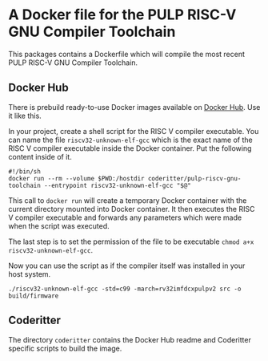 # A Docker file for the PULP RISC-V GNU Compiler Toolchain

This packages contains a Dockerfile which will compile the most recent PULP RISC-V GNU Compiler Toolchain.

## Docker Hub

There is prebuild ready-to-use Docker images available on [Docker Hub](https://hub.docker.com/r/coderitter/pulp-riscv-gnu-toolchain). Use it like this.

In your project, create a shell script for the RISC V compiler executable. You can name the file `riscv32-unknown-elf-gcc` which is the exact name of the RISC V compiler executable inside the Docker container. Put the following content inside of it.

```
#!/bin/sh
docker run --rm --volume $PWD:/hostdir coderitter/pulp-riscv-gnu-toolchain --entrypoint riscv32-unknown-elf-gcc "$@"
```

This call to `docker run` will create a temporary Docker container with the current directory mounted into Docker container. It then executes the RISC V compiler executable and forwards any parameters which were made when the script was executed.

The last step is to set the permission of the file to be executable `chmod a+x riscv32-unknown-elf-gcc`.

Now you can use the script as if the compiler itself was installed in your host system.

```
./riscv32-unknown-elf-gcc -std=c99 -march=rv32imfdcxpulpv2 src -o build/firmware
```

## Coderitter

The directory `coderitter` contains the Docker Hub readme and Coderitter specific scripts to build the image.